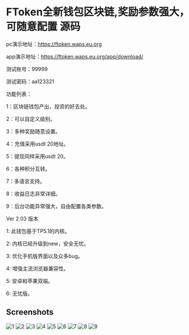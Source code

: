 # FToken全新钱包区块链,奖励参数强大，可随意配置 源码


pc演示地址：https://ftoken.waps.eu.org

app演示地址：https://ftoken.waps.eu.org/app/download/

测试账号：99999

测试密码：aa123321


功能列表：

1：区块链钱包产出，投资的好去处。

2：可以自定义级别。

3：多种奖励随意设置。

4：充值采用usdt 20地址。

5：提现同样采用usdt 20。

6：各种积分互转。

7：多语言支持。

8：收益日志非常详细。

9：后台功能异常强大，自由配置各类参数。



 Ver 2.03 版本

1: 此钱包基于TP5.1的内核。

2: 内核已经升级到new，安全无忧。

3: 优化手机版界面以及众多bug。

4: 增强主流浏览器兼容性。

5: 安卓和苹果双端。

6: 无忧版。


## Screenshots
![1](imgs/01.jpg)
![2](imgs/02.jpg)
![3](imgs/03.jpg)
![4](imgs/04.jpg)
![5](imgs/05.jpg)
![6](imgs/06.png)
![7](imgs/07.png)
![8](imgs/08.png)
![9](imgs/09.png)




